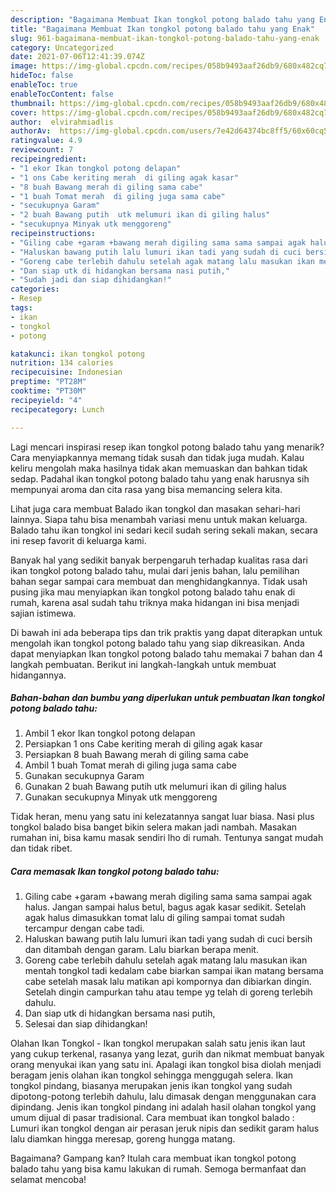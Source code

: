 ```yaml
---
description: "Bagaimana Membuat Ikan tongkol potong balado tahu yang Enak"
title: "Bagaimana Membuat Ikan tongkol potong balado tahu yang Enak"
slug: 961-bagaimana-membuat-ikan-tongkol-potong-balado-tahu-yang-enak
category: Uncategorized
date: 2021-07-06T12:41:39.074Z
image: https://img-global.cpcdn.com/recipes/058b9493aaf26db9/680x482cq70/ikan-tongkol-potong-balado-tahu-foto-resep-utama.jpg
hideToc: false
enableToc: true
enableTocContent: false
thumbnail: https://img-global.cpcdn.com/recipes/058b9493aaf26db9/680x482cq70/ikan-tongkol-potong-balado-tahu-foto-resep-utama.jpg
cover: https://img-global.cpcdn.com/recipes/058b9493aaf26db9/680x482cq70/ikan-tongkol-potong-balado-tahu-foto-resep-utama.jpg
author:  elvirahmiadlis
authorAv:  https://img-global.cpcdn.com/users/7e42d64374bc8ff5/60x60cq50/avatar.jpg
ratingvalue: 4.9
reviewcount: 7
recipeingredient:
- "1 ekor Ikan tongkol potong delapan"
- "1 ons Cabe keriting merah  di giling agak kasar"
- "8 buah Bawang merah di giling sama cabe"
- "1 buah Tomat merah  di giling juga sama cabe"
- "secukupnya Garam"
- "2 buah Bawang putih  utk melumuri ikan di giling halus"
- "secukupnya Minyak utk menggoreng"
recipeinstructions:
- "Giling cabe +garam +bawang merah digiling sama sama sampai agak halus. Jangan sampai halus betul, bagus agak kasar sedikit. Setelah agak halus dimasukkan tomat lalu di giling sampai tomat sudah tercampur dengan cabe tadi."
- "Haluskan bawang putih lalu lumuri ikan tadi yang sudah di cuci bersih dan ditambah dengan garam. Lalu biarkan berapa menit."
- "Goreng cabe terlebih dahulu setelah agak matang lalu masukan ikan mentah tongkol tadi kedalam cabe biarkan sampai ikan matang bersama cabe setelah masak lalu matikan api kompornya dan dibiarkan dingin. Setelah dingin campurkan tahu atau tempe yg telah di goreng terlebih dahulu."
- "Dan siap utk di hidangkan bersama nasi putih,"
- "Sudah jadi dan siap dihidangkan!"
categories:
- Resep
tags:
- ikan
- tongkol
- potong

katakunci: ikan tongkol potong 
nutrition: 134 calories
recipecuisine: Indonesian
preptime: "PT28M"
cooktime: "PT30M"
recipeyield: "4"
recipecategory: Lunch

---
```



Lagi mencari inspirasi resep ikan tongkol potong balado tahu yang menarik? Cara menyiapkannya memang tidak susah dan tidak juga mudah. Kalau keliru mengolah maka hasilnya tidak akan memuaskan dan bahkan tidak sedap. Padahal ikan tongkol potong balado tahu yang enak harusnya sih mempunyai aroma dan cita rasa yang bisa memancing selera kita.


Lihat juga cara membuat Balado ikan tongkol dan masakan sehari-hari lainnya. Siapa tahu bisa menambah variasi menu untuk makan keluarga. Balado tahu ikan tongkol ini sedari kecil sudah sering sekali makan, secara ini resep favorit di keluarga kami.

Banyak hal yang sedikit banyak berpengaruh terhadap kualitas rasa dari ikan tongkol potong balado tahu, mulai dari jenis bahan, lalu pemilihan bahan segar sampai cara membuat dan menghidangkannya. Tidak usah pusing jika mau menyiapkan ikan tongkol potong balado tahu enak di rumah, karena asal sudah tahu triknya maka hidangan ini bisa menjadi sajian istimewa.


Di bawah ini ada beberapa tips dan trik praktis yang dapat diterapkan untuk mengolah ikan tongkol potong balado tahu yang siap dikreasikan. Anda dapat menyiapkan Ikan tongkol potong balado tahu memakai 7 bahan dan 4 langkah pembuatan. Berikut ini langkah-langkah untuk membuat hidangannya.

<!--inarticleads1-->

##### Bahan-bahan dan bumbu yang diperlukan untuk pembuatan Ikan tongkol potong balado tahu:

1. Ambil 1 ekor Ikan tongkol potong delapan
1. Persiapkan 1 ons Cabe keriting merah  di giling agak kasar
1. Persiapkan 8 buah Bawang merah di giling sama cabe
1. Ambil 1 buah Tomat merah  di giling juga sama cabe
1. Gunakan secukupnya Garam
1. Gunakan 2 buah Bawang putih  utk melumuri ikan di giling halus
1. Gunakan secukupnya Minyak utk menggoreng


Tidak heran, menu yang satu ini kelezatannya sangat luar biasa. Nasi plus tongkol balado bisa banget bikin selera makan jadi nambah. Masakan rumahan ini, bisa kamu masak sendiri lho di rumah. Tentunya sangat mudah dan tidak ribet. 

<!--inarticleads2-->

##### Cara memasak Ikan tongkol potong balado tahu:

1. Giling cabe +garam +bawang merah digiling sama sama sampai agak halus. Jangan sampai halus betul, bagus agak kasar sedikit. Setelah agak halus dimasukkan tomat lalu di giling sampai tomat sudah tercampur dengan cabe tadi.
1. Haluskan bawang putih lalu lumuri ikan tadi yang sudah di cuci bersih dan ditambah dengan garam. Lalu biarkan berapa menit.
1. Goreng cabe terlebih dahulu setelah agak matang lalu masukan ikan mentah tongkol tadi kedalam cabe biarkan sampai ikan matang bersama cabe setelah masak lalu matikan api kompornya dan dibiarkan dingin. Setelah dingin campurkan tahu atau tempe yg telah di goreng terlebih dahulu.
1. Dan siap utk di hidangkan bersama nasi putih,
1. Selesai dan siap dihidangkan!

Olahan Ikan Tongkol - Ikan tongkol merupakan salah satu jenis ikan laut yang cukup terkenal, rasanya yang lezat, gurih dan nikmat membuat banyak orang menyukai ikan yang satu ini. Apalagi ikan tongkol bisa diolah menjadi beragam jenis olahan ikan tongkol sehingga menggugah selera. Ikan tongkol pindang, biasanya merupakan jenis ikan tongkol yang sudah dipotong-potong terlebih dahulu, lalu dimasak dengan menggunakan cara dipindang. Jenis ikan tongkol pindang ini adalah hasil olahan tongkol yang umum dijual di pasar tradisional. Cara membuat ikan tongkol balado : Lumuri ikan tongkol dengan air perasan jeruk nipis dan sedikit garam halus lalu diamkan hingga meresap, goreng hungga matang. 

Bagaimana? Gampang kan? Itulah cara membuat ikan tongkol potong balado tahu yang bisa kamu lakukan di rumah. Semoga bermanfaat dan selamat mencoba!
